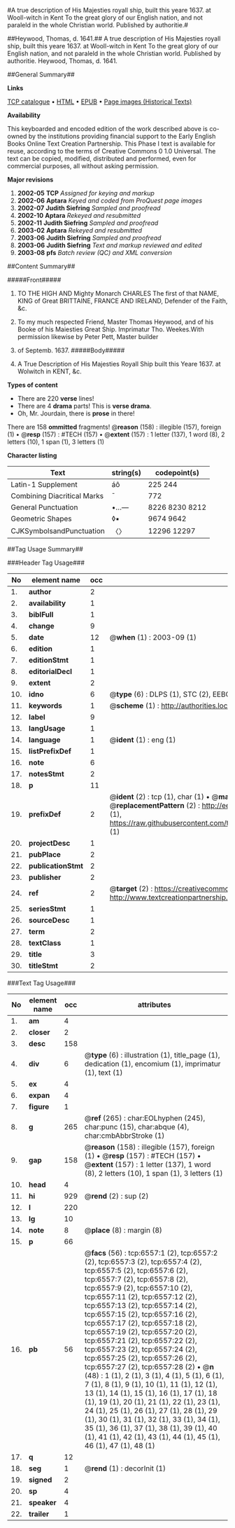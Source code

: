 #A true description of His Majesties royall ship, built this yeare 1637. at Wooll-witch in Kent To the great glory of our English nation, and not paraleld in the whole Christian world. Published by authoritie.#

##Heywood, Thomas, d. 1641.##
A true description of His Majesties royall ship, built this yeare 1637. at Wooll-witch in Kent To the great glory of our English nation, and not paraleld in the whole Christian world. Published by authoritie.
Heywood, Thomas, d. 1641.

##General Summary##

**Links**

[TCP catalogue](http://www.ota.ox.ac.uk/tcp/)  • 
[HTML](http://tei.it.ox.ac.uk/tcp/Texts-HTML/free/A03/A03251.html)  • 
[EPUB](http://tei.it.ox.ac.uk/tcp/Texts-EPUB/free/A03/A03251.epub) • 
[Page images (Historical Texts)](https://data.historicaltexts.jisc.ac.uk/view?pubId=eebo-99841937e&pageId=eebo-99841937e-6557-1)

**Availability**

This keyboarded and encoded edition of the
	       work described above is co-owned by the institutions
	       providing financial support to the Early English Books
	       Online Text Creation Partnership. This Phase I text is
	       available for reuse, according to the terms of Creative
	       Commons 0 1.0 Universal. The text can be copied,
	       modified, distributed and performed, even for
	       commercial purposes, all without asking permission.

**Major revisions**

1. __2002-05__ __TCP__ *Assigned for keying and markup*
1. __2002-06__ __Aptara__ *Keyed and coded from ProQuest page images*
1. __2002-07__ __Judith Siefring__ *Sampled and proofread*
1. __2002-10__ __Aptara__ *Rekeyed and resubmitted*
1. __2002-11__ __Judith Siefring__ *Sampled and proofread*
1. __2003-02__ __Aptara__ *Rekeyed and resubmitted*
1. __2003-06__ __Judith Siefring__ *Sampled and proofread*
1. __2003-06__ __Judith Siefring__ *Text and markup reviewed and edited*
1. __2003-08__ __pfs__ *Batch review (QC) and XML conversion*

##Content Summary##

#####Front#####

1. TO THE
HIGH AND
Mighty Monarch
CHARLES
The first of that
NAME,
KING of Great
BRITTAINE,
FRANCE AND
IRELAND, Defender
of the Faith, &c.

1. To my much respected Friend, Master
Thomas Heywood, and of his Booke of
his Maiesties Great Ship.
Imprimatur Tho. Weekes.With permission likewise by Peter Pett, Master builder
7. of Septemb. 1637.
#####Body#####

1. A
True Description of His
Majesties Royall Ship built
this Yeare 1637. at Wolwitch
in KENT, &c.

**Types of content**

  * There are 220 **verse** lines!
  * There are 4 **drama** parts! This is **verse drama**.
  * Oh, Mr. Jourdain, there is **prose** in there!

There are 158 **ommitted** fragments! 
 @__reason__ (158) : illegible (157), foreign (1)  •  @__resp__ (157) : #TECH (157)  •  @__extent__ (157) : 1 letter (137), 1 word (8), 2 letters (10), 1 span (1), 3 letters (1)

**Character listing**


|Text|string(s)|codepoint(s)|
|---|---|---|
|Latin-1 Supplement|áô|225 244|
|Combining             Diacritical Marks|̄|772|
|General Punctuation|•…—|8226 8230 8212|
|Geometric Shapes|◊▪|9674 9642|
|CJKSymbolsandPunctuation|〈〉|12296 12297|

##Tag Usage Summary##

###Header Tag Usage###

|No|element name|occ|attributes|
|---|---|---|---|
|1.|__author__|2||
|2.|__availability__|1||
|3.|__biblFull__|1||
|4.|__change__|9||
|5.|__date__|12| @__when__ (1) : 2003-09 (1)|
|6.|__edition__|1||
|7.|__editionStmt__|1||
|8.|__editorialDecl__|1||
|9.|__extent__|2||
|10.|__idno__|6| @__type__ (6) : DLPS (1), STC (2), EEBO-CITATION (1), PROQUEST (1), VID (1)|
|11.|__keywords__|1| @__scheme__ (1) : http://authorities.loc.gov/ (1)|
|12.|__label__|9||
|13.|__langUsage__|1||
|14.|__language__|1| @__ident__ (1) : eng (1)|
|15.|__listPrefixDef__|1||
|16.|__note__|6||
|17.|__notesStmt__|2||
|18.|__p__|11||
|19.|__prefixDef__|2| @__ident__ (2) : tcp (1), char (1)  •  @__matchPattern__ (2) : ([0-9\-]+):([0-9IVX]+) (1), (.+) (1)  •  @__replacementPattern__ (2) : http://eebo.chadwyck.com/downloadtiff?vid=$1&page=$2 (1), https://raw.githubusercontent.com/textcreationpartnership/Texts/master/tcpchars.xml#$1 (1)|
|20.|__projectDesc__|1||
|21.|__pubPlace__|2||
|22.|__publicationStmt__|2||
|23.|__publisher__|2||
|24.|__ref__|2| @__target__ (2) : https://creativecommons.org/publicdomain/zero/1.0/ (1), http://www.textcreationpartnership.org/docs/. (1)|
|25.|__seriesStmt__|1||
|26.|__sourceDesc__|1||
|27.|__term__|2||
|28.|__textClass__|1||
|29.|__title__|3||
|30.|__titleStmt__|2||


###Text Tag Usage###

|No|element name|occ|attributes|
|---|---|---|---|
|1.|__am__|4||
|2.|__closer__|2||
|3.|__desc__|158||
|4.|__div__|6| @__type__ (6) : illustration (1), title_page (1), dedication (1), encomium (1), imprimatur (1), text (1)|
|5.|__ex__|4||
|6.|__expan__|4||
|7.|__figure__|1||
|8.|__g__|265| @__ref__ (265) : char:EOLhyphen (245), char:punc (15), char:abque (4), char:cmbAbbrStroke (1)|
|9.|__gap__|158| @__reason__ (158) : illegible (157), foreign (1)  •  @__resp__ (157) : #TECH (157)  •  @__extent__ (157) : 1 letter (137), 1 word (8), 2 letters (10), 1 span (1), 3 letters (1)|
|10.|__head__|4||
|11.|__hi__|929| @__rend__ (2) : sup (2)|
|12.|__l__|220||
|13.|__lg__|10||
|14.|__note__|8| @__place__ (8) : margin (8)|
|15.|__p__|66||
|16.|__pb__|56| @__facs__ (56) : tcp:6557:1 (2), tcp:6557:2 (2), tcp:6557:3 (2), tcp:6557:4 (2), tcp:6557:5 (2), tcp:6557:6 (2), tcp:6557:7 (2), tcp:6557:8 (2), tcp:6557:9 (2), tcp:6557:10 (2), tcp:6557:11 (2), tcp:6557:12 (2), tcp:6557:13 (2), tcp:6557:14 (2), tcp:6557:15 (2), tcp:6557:16 (2), tcp:6557:17 (2), tcp:6557:18 (2), tcp:6557:19 (2), tcp:6557:20 (2), tcp:6557:21 (2), tcp:6557:22 (2), tcp:6557:23 (2), tcp:6557:24 (2), tcp:6557:25 (2), tcp:6557:26 (2), tcp:6557:27 (2), tcp:6557:28 (2)  •  @__n__ (48) : 1 (1), 2 (1), 3 (1), 4 (1), 5 (1), 6 (1), 7 (1), 8 (1), 9 (1), 10 (1), 11 (1), 12 (1), 13 (1), 14 (1), 15 (1), 16 (1), 17 (1), 18 (1), 19 (1), 20 (1), 21 (1), 22 (1), 23 (1), 24 (1), 25 (1), 26 (1), 27 (1), 28 (1), 29 (1), 30 (1), 31 (1), 32 (1), 33 (1), 34 (1), 35 (1), 36 (1), 37 (1), 38 (1), 39 (1), 40 (1), 41 (1), 42 (1), 43 (1), 44 (1), 45 (1), 46 (1), 47 (1), 48 (1)|
|17.|__q__|12||
|18.|__seg__|1| @__rend__ (1) : decorInit (1)|
|19.|__signed__|2||
|20.|__sp__|4||
|21.|__speaker__|4||
|22.|__trailer__|1||
